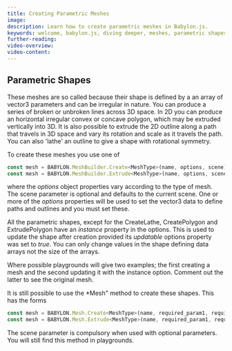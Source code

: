 ```yaml
---
title: Creating Parametric Meshes
image: 
description: Learn how to create parametric meshes in Babylon.js.
keywords: welcome, babylon.js, diving deeper, meshes, parametric shapes
further-reading:
video-overview:
video-content:
---
```



## Parametric Shapes
These meshes are so called because their shape is defined by a an array of vector3 parameters and can be irregular in nature. You can produce a series of broken or unbroken lines across 3D space. In 2D you can produce an horizontal irregular convex or concave polygon, which may be extruded vertically into 3D. It is also possible to extrude the 2D outline along a path that travels in 3D space and vary its rotation and scale as it travels the path. You can also 'lathe' an outline to give a shape with rotational symmetry. 

To create these meshes you use one of
```javascript
const mesh = BABYLON.MeshBuilder.Create<MeshType>(name, options, scene);
const mesh = BABYLON.MeshBuilder.Extrude<MeshType>(name, options, scene);
```
where the *options* object properties vary according to the type of mesh. The scene parameter is optional and defaults to the current scene. One or more of the *options* properties will be used to set the vector3 data to define paths and outlines and you must set these.

All the parametric shapes, except for the CreateLathe, CreatePolygon and ExtrudePolygon have an *instance* property in the options. This is used to update the shape after creation provided its *updatable* options property was set to *true*. You can only change values in the shape defining data arrays not the size of the arrays.

Where possible playgrounds will give two examples; the first creating a mesh and the second updating it with the instance option. Comment out the latter to see the original mesh.

It is still possible to use the *Mesh" method to create these shapes. This has the forms

```javascript
const mesh = BABYLON.Mesh.Create<MeshType>(name, required_param1, required_param2, ..., scene, optional_parameter1, ........);
const mesh = BABYLON.Mesh.Extrude<MeshType>(name, required_param1, required_param2, ..., scene, optional_parameter1, ........);
```
The scene parameter is compulsory when used with optional parameters. You will still find this method in playgrounds.


